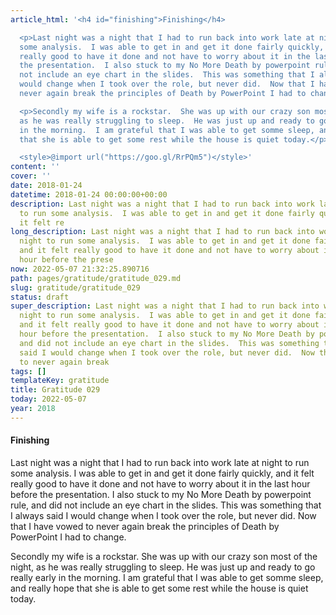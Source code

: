 ```yaml
---
article_html: '<h4 id="finishing">Finishing</h4>

  <p>Last night was a night that I had to run back into work late at night to run
  some analysis.  I was able to get in and get it done fairly quickly, and it felt
  really good to have it done and not have to worry about it in the last hour before
  the presentation.  I also stuck to my No More Death by powerpoint rule, and did
  not include an eye chart in the slides.  This was something that I always said I
  would change when I took over the role, but never did.  Now that I have vowed to
  never again break the principles of Death by PowerPoint I had to change.</p>

  <p>Secondly my wife is a rockstar.  She was up with our crazy son most of the night,
  as he was really struggling to sleep.  He was just up and ready to go really early
  in the morning.  I am grateful that I was able to get somme sleep, and really hope
  that she is able to get some rest while the house is quiet today.</p>

  <style>@import url("https://goo.gl/RrPQm5")</style>'
content: ''
cover: ''
date: 2018-01-24
datetime: 2018-01-24 00:00:00+00:00
description: Last night was a night that I had to run back into work late at night
  to run some analysis.  I was able to get in and get it done fairly quickly, and
  it felt re
long_description: Last night was a night that I had to run back into work late at
  night to run some analysis.  I was able to get in and get it done fairly quickly,
  and it felt really good to have it done and not have to worry about it in the last
  hour before the prese
now: 2022-05-07 21:32:25.890716
path: pages/gratitude/gratitude_029.md
slug: gratitude/gratitude_029
status: draft
super_description: Last night was a night that I had to run back into work late at
  night to run some analysis.  I was able to get in and get it done fairly quickly,
  and it felt really good to have it done and not have to worry about it in the last
  hour before the presentation.  I also stuck to my No More Death by powerpoint rule,
  and did not include an eye chart in the slides.  This was something that I always
  said I would change when I took over the role, but never did.  Now that I have vowed
  to never again break
tags: []
templateKey: gratitude
title: Gratitude 029
today: 2022-05-07
year: 2018
---
```


#### Finishing

Last night was a night that I had to run back into work late at night to run some analysis.  I was able to get in and get it done fairly quickly, and it felt really good to have it done and not have to worry about it in the last hour before the presentation.  I also stuck to my No More Death by powerpoint rule, and did not include an eye chart in the slides.  This was something that I always said I would change when I took over the role, but never did.  Now that I have vowed to never again break the principles of Death by PowerPoint I had to change.


Secondly my wife is a rockstar.  She was up with our crazy son most of the night, as he was really struggling to sleep.  He was just up and ready to go really early in the morning.  I am grateful that I was able to get somme sleep, and really hope that she is able to get some rest while the house is quiet today.

<style>@import url("https://goo.gl/RrPQm5")</style>